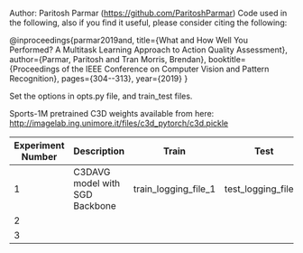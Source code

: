 Author: Paritosh Parmar (https://github.com/ParitoshParmar)
Code used in the following, also if you find it useful, please consider citing the following:

@inproceedings{parmar2019and,
  title={What and How Well You Performed? A Multitask Learning Approach to Action Quality Assessment},
  author={Parmar, Paritosh and Tran Morris, Brendan},
  booktitle={Proceedings of the IEEE Conference on Computer Vision and Pattern Recognition},
  pages={304--313},
  year={2019}
}

Set the options in opts.py file, and train_test files.

Sports-1M pretrained C3D weights available from here: http://imagelab.ing.unimore.it/files/c3d_pytorch/c3d.pickle



|  Experiment Number |  Description | Train  |  Test |  
|---|---|---|---|
| 1 | C3DAVG model with SGD Backbone  |  train_logging_file_1 | test_logging_file_1  |  
| 2 |   |   |   |   
|3  |   |   |   |